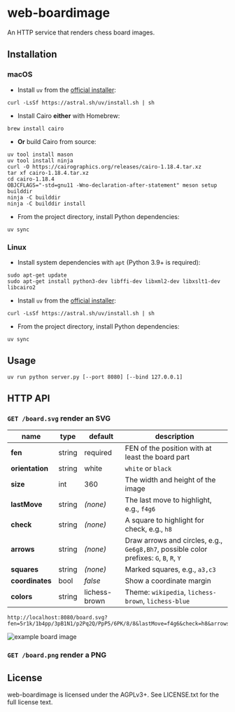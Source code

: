 web-boardimage
==============

An HTTP service that renders chess board images.

Installation
------------

### macOS

- Install `uv` from the [official installer](https://docs.astral.sh/uv/getting-started/installation/#standalone-installer):

```
curl -LsSf https://astral.sh/uv/install.sh | sh
```

- Install Cairo **either** with Homebrew:

```
brew install cairo
```

- **Or** build Cairo from source:

```
uv tool install mason
uv tool install ninja
curl -O https://cairographics.org/releases/cairo-1.18.4.tar.xz
tar xf cairo-1.18.4.tar.xz
cd cairo-1.18.4
OBJCFLAGS="-std=gnu11 -Wno-declaration-after-statement" meson setup builddir
ninja -C builddir
ninja -C builddir install
```

- From the project directory, install Python dependencies:

```
uv sync
```

### Linux

- Install system dependencies with `apt` (Python 3.9+ is required):

```
sudo apt-get update
sudo apt-get install python3-dev libffi-dev libxml2-dev libxslt1-dev libcairo2
```

- Install `uv` from the [official installer](https://docs.astral.sh/uv/getting-started/installation/#standalone-installer):

```
curl -LsSf https://astral.sh/uv/install.sh | sh
```

- From the project directory, install Python dependencies:

```
uv sync
```

Usage
-----

```
uv run python server.py [--port 8080] [--bind 127.0.0.1]
```

HTTP API
--------

### `GET /board.svg` render an SVG

name | type | default | description
--- | --- | --- | ---
**fen** | string | required | FEN of the position with at least the board part
**orientation** | string | white | `white` or `black`
**size** | int | 360 | The width and height of the image
**lastMove** | string | *(none)* | The last move to highlight, e.g., `f4g6`
**check** | string | *(none)* | A square to highlight for check, e.g., `h8`
**arrows** | string | *(none)* | Draw arrows and circles, e.g., `Ge6g8,Bh7`, possible color prefixes: `G`, `B`, `R`, `Y`
**squares** | string | *(none)* | Marked squares, e.g., `a3,c3`
**coordinates** | bool | *false* | Show a coordinate margin
**colors** | string | lichess-brown | Theme: `wikipedia`, `lichess-brown`, `lichess-blue`

```
http://localhost:8080/board.svg?fen=5r1k/1b4pp/3pB1N1/p2Pq2Q/PpP5/6PK/8/8&lastMove=f4g6&check=h8&arrows=Ge6g8,Bh7&squares=a3,c3
```

![example board image](https://backscattering.de/web-boardimage/board.svg?fen=5r1k/1b4pp/3pB1N1/p2Pq2Q/PpP5/6PK/8/8&lastMove=f4g6&check=h8&arrows=Ge6g8,Bh7&squares=a3,c3)

### `GET /board.png` render a PNG

License
-------

web-boardimage is licensed under the AGPLv3+. See LICENSE.txt for the full
license text.
